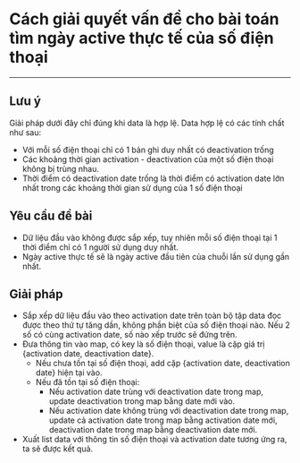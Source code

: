 # Cách giải quyết vấn đề cho bài toán tìm ngày active thực tế của số điện thoại
-------------------------------------------------------------------------------

## Lưu ý
Giải pháp dưới đây chỉ đúng khi data là hợp lệ. Data hợp lệ có các tính chất như sau:
* Với mỗi số điện thoại chỉ có 1 bản ghi duy nhất có deactivation trống
* Các khoảng thời gian activation - deactivation của một số điện thoại không bị trùng nhau.
* Thời điểm có deactivation date trống là thời điểm có activation date lớn nhất trong các khoảng thời gian sử dụng của 1 số điện thoại

## Yêu cầu đề bài
* Dữ liệu đầu vào không được sắp xếp, tuy nhiên mỗi số điện thoại tại 1 thời điểm chỉ có 1 người sử dụng duy nhất.
* Ngày active thực tế sẽ là ngày active đầu tiên của chuỗi lần sử dụng gần nhất.

## Giải pháp
* Sắp xếp dữ liệu đầu vào theo activation date trên toàn bộ tập data đọc được theo thứ tự tăng dần, không phần biệt của số điện thoại nào. Nếu 2 số có cùng activation date, số nào xếp trước sẽ đứng trên.
* Đưa thông tin vào map, có key là số điện thoại, value là cặp giá trị {activation date, deactivation date}.
  * Nếu chưa tồn tại số điện thoại, add cặp {activation date, deactivation date} hiện tại vào.
  * Nếu đã tồn tại số điện thoại:
    * Nếu activation date trùng với deactivation date trong map, update deactivation trong map bằng date mới vào.
    * Nếu activation date không trùng với deactivation date trong map, update cả activation date trong map bằng activation date mới, deactivation date trong map bằng deactivation date mới.
* Xuất list data với thông tin số điện thoại và activation date tương ứng ra, ta sẽ được kết quả.

